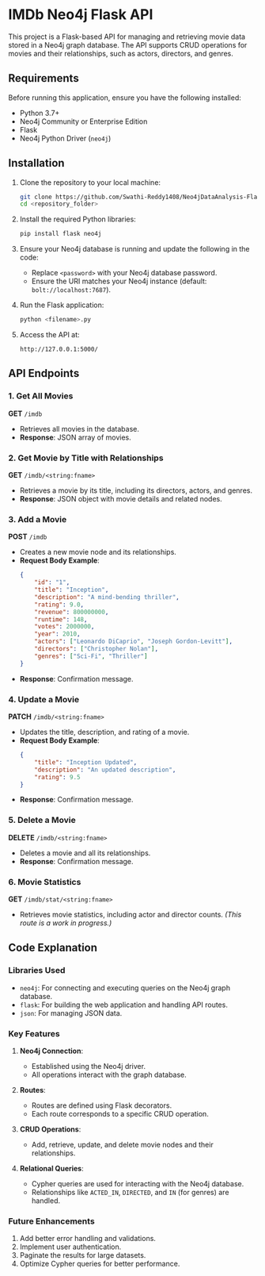 # IMDb Neo4j Flask API

This project is a Flask-based API for managing and retrieving movie data stored in a Neo4j graph database. The API supports CRUD operations for movies and their relationships, such as actors, directors, and genres.

## Requirements

Before running this application, ensure you have the following installed:

- Python 3.7+
- Neo4j Community or Enterprise Edition
- Flask
- Neo4j Python Driver (`neo4j`)

## Installation

1. Clone the repository to your local machine:
    ```bash
    git clone https://github.com/Swathi-Reddy1408/Neo4jDataAnalysis-FlaskAPI.git
    cd <repository_folder>
    ```

2. Install the required Python libraries:
    ```bash
    pip install flask neo4j
    ```

3. Ensure your Neo4j database is running and update the following in the code:
    - Replace `<password>` with your Neo4j database password.
    - Ensure the URI matches your Neo4j instance (default: `bolt://localhost:7687`).

4. Run the Flask application:
    ```bash
    python <filename>.py
    ```

5. Access the API at:
    ```
    http://127.0.0.1:5000/
    ```

## API Endpoints

### 1. Get All Movies
**GET** `/imdb`

- Retrieves all movies in the database.
- **Response**: JSON array of movies.

### 2. Get Movie by Title with Relationships
**GET** `/imdb/<string:fname>`

- Retrieves a movie by its title, including its directors, actors, and genres.
- **Response**: JSON object with movie details and related nodes.

### 3. Add a Movie
**POST** `/imdb`

- Creates a new movie node and its relationships.
- **Request Body Example**:
    ```json
    {
        "id": "1",
        "title": "Inception",
        "description": "A mind-bending thriller",
        "rating": 9.0,
        "revenue": 800000000,
        "runtime": 148,
        "votes": 2000000,
        "year": 2010,
        "actors": ["Leonardo DiCaprio", "Joseph Gordon-Levitt"],
        "directors": ["Christopher Nolan"],
        "genres": ["Sci-Fi", "Thriller"]
    }
    ```
- **Response**: Confirmation message.

### 4. Update a Movie
**PATCH** `/imdb/<string:fname>`

- Updates the title, description, and rating of a movie.
- **Request Body Example**:
    ```json
    {
        "title": "Inception Updated",
        "description": "An updated description",
        "rating": 9.5
    }
    ```
- **Response**: Confirmation message.

### 5. Delete a Movie
**DELETE** `/imdb/<string:fname>`

- Deletes a movie and all its relationships.
- **Response**: Confirmation message.

### 6. Movie Statistics
**GET** `/imdb/stat/<string:fname>`

- Retrieves movie statistics, including actor and director counts. *(This route is a work in progress.)*

## Code Explanation

### Libraries Used
- `neo4j`: For connecting and executing queries on the Neo4j graph database.
- `flask`: For building the web application and handling API routes.
- `json`: For managing JSON data.

### Key Features
1. **Neo4j Connection**:
    - Established using the Neo4j driver.
    - All operations interact with the graph database.

2. **Routes**:
    - Routes are defined using Flask decorators.
    - Each route corresponds to a specific CRUD operation.

3. **CRUD Operations**:
    - Add, retrieve, update, and delete movie nodes and their relationships.

4. **Relational Queries**:
    - Cypher queries are used for interacting with the Neo4j database.
    - Relationships like `ACTED_IN`, `DIRECTED`, and `IN` (for genres) are handled.

### Future Enhancements
1. Add better error handling and validations.
2. Implement user authentication.
3. Paginate the results for large datasets.
4. Optimize Cypher queries for better performance.
